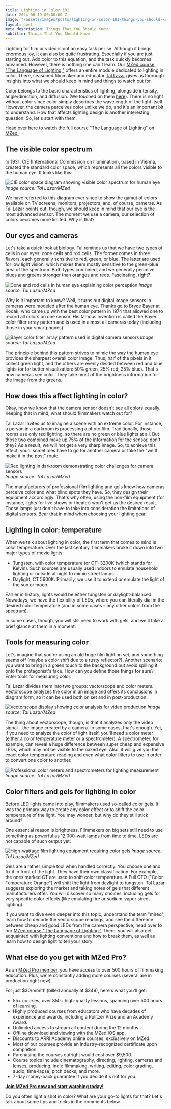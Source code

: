 ```yaml
---
title: Lighting in Color 101
date: 2024-06-19 00:00:00 Z
image: "/assets/images/posts/lighting-in-color-101-things-you-should-know-hero.jpg"
layout: post
meta_description: Things That You Should Know
subtitle: Things That You Should Know
---
```


Lighting for film or video is not an easy task per se. Although it brings enormous joy, it can also be quite frustrating. Especially if you are just starting out. Add color to this equation, and the task quickly becomes advanced. However, there is nothing one can't learn. Our [MZed course, "The Language of Lighting,"](https://www.mzed.com/courses/the-language-of-lighting) offers an entire module dedicated to lighting in color. There, seasoned filmmaker and educator [Tal Lazar](https://www.latentimages.com/) gives us thorough insights into what we should keep in mind and things to watch out for.

Color belongs to the basic characteristics of lighting, alongside intensity, angle/direction, and diffusion. (We touched on them [here](https://www.cined.com/the-language-of-lighting-learn-how-to-design-light-like-a-pro-in-new-mzed-course/)). There is no light without color since color simply describes the wavelength of the light itself. However, the camera perceives color unlike we do, and it's an important bit to understand. How that affects lighting design is another interesting question. So, let's start with them.

[Head over here to watch the full course "The Language of Lighting" on MZed.](https://www.mzed.com/courses/the-language-of-lighting)

## The visible color spectrum

In 1931, CIE (International Commission on Illumination), based in Vienna, created the standard color space, which represents all the colors visible to the human eye. It looks like this:

![CIE color space diagram showing visible color spectrum for human eye](/assets/images/posts/lighting-in-color-cie-color-gamut.jpg)
*Image source: Tal Lazar/MZed*

We have referred to this diagram ever since to show the gamut of colors available on TV screens, monitors, projectors, and, of course, cameras. As Tal Lazar points out, though, we should keep in mind that our eye is the most advanced sensor. The moment we use a camera, our selection of colors becomes more limited. Why is that?

## Our eyes and cameras

Let's take a quick look at biology. Tal reminds us that we have two types of cells in our eyes: cone cells and rod cells. The former comes in three flavors, each generally sensitive to red, green, or blue. The latter are used for low light vision, which makes them mostly sensitive to the green-blue area of the spectrum. Both types combined, and we generally perceive blues and greens stronger than oranges and reds. Fascinating, right?

![Cone and rod cells in human eye explaining color perception](/assets/images/posts/lighting-in-color-eye-cells.jpg)
*Image source: Tal Lazar/MZed*

Why is it important to know? Well, it turns out digital image sensors in cameras were modeled after the human eye. Thanks go to Bryce Bayer at Kodak, who came up with the best color pattern in 1974 that allowed one to record all colors on one sensor. His famous invention is called the Bayer color filter array pattern and is used in almost all cameras today (including those in your smartphones).

![Bayer color filter array pattern used in digital camera sensors](/assets/images/posts/lighting-in-color-bayer-pattern.jpg)
*Image source: Tal Lazar/MZed*

The principle behind this pattern strives to mimic the way the human eye provides the sharpest overall color image. Thus, half of the pixels in it collect green light, and the others are evenly divided between red and blue lights (or for better visualization: 50% green, 25% red, 25% blue). That's how cameras see color. They take most of the brightness information for the image from the greens.

## How does this affect lighting in color?

Okay, now we know that the camera sensor doesn't see all colors equally. Keeping that in mind, what should filmmakers watch out for?

Tal Lazar invites us to imagine a scene with an extreme color. For instance, a person in a darkroom is processing a photo film. Traditionally, those rooms use only red lighting, so there are no green or blue lights at all. But those two combined make up 75% of the information for the sensor, don't they? As a result, we will not get a very sharp image. So, to achieve this effect, you'll sometimes have to go for another camera or take the "we'll make it in the post" route.

![Red lighting in darkroom demonstrating color challenges for camera sensors](/assets/images/posts/lighting-in-color-dark-room.jpg)
*Image source: Tal Lazar/MZed*

The manufacturers of professional film lighting and gels know how cameras perceive color and what blind spots they have. So, they design their equipment accordingly. That's why often, using the non-film equipment (for instance, lights for live shows or theater) won't get us the desired result. Those lamps just don't have to take into consideration the limitations of digital sensors. Bear that in mind when choosing your lighting gear.

## Lighting in color: temperature

When we talk about lighting in color, the first term that comes to mind is color temperature. Over the last century, filmmakers broke it down into two major types of movie lights:

- Tungsten, with color temperature (or CT) 3200K (which stands for Kelvin). Such sources are usually used indoors to emulate household lighting or outside at night to mimic street lamps.
- Daylight, CT 5600K. Primarily, we use it to extend or emulate the light of the sun or moon.

Earlier in history, lights would be either tungsten or daylight-balanced. Nowadays, we have the flexibility of LEDs, where you can literally dial in the desired color temperature (and in some cases – any other colors from the spectrum).

In some cases, though, you will still need to work with gels, and we'll take a brief glance at them in a moment.

## Tools for measuring color

Let's imagine that you're using an old huge film light on set, and something seems off (maybe a color shift due to a rusty reflector?). Another scenario: you want to bring in a green touch to the background but avoid spilling it onto the protagonist's face. How can you define those things for sure? Enter tools for measuring color.

Tal Lazar divides them into two groups: vectorscope and color meters. Vectorscope analyzes the color in an image and offers its conclusions in diagram form, so it can be used both on set and in post-production.

![Vectorscope display showing color analysis for video production](/assets/images/posts/lighting-in-color-vectorscope.jpg)
*Image source: Tal Lazar/MZed*

The thing about vectorscope, though, is that it analyzes only the video signal – the image created by a camera. In some cases, that's enough. Yet, if you need to analyze the color of light itself, you'll need a color meter (either a color temperature meter or a spectrometer). A spectrometer, for example, can reveal a huge difference between super cheap and expensive LEDs, which may not be visible to the naked eye. Also, it will give you the exact color temperature reading and even what color filters to use in order to convert one color to another.

![Professional color meters and spectrometers for lighting measurement](/assets/images/posts/lighting-in-color-color-meters.jpg)
*Image source: Tal Lazar/MZed*

## Color filters and gels for lighting in color

Before LED lights came into play, filmmakers used so-called color gels. It was the primary way to create any color effect or to shift the color temperature of the light. You may wonder, but why do they still stick around?

One essential reason is brightness. Filmmakers on big sets still need to use something as powerful as 12,000-watt lamps from time to time. LEDs are not capable of such output yet.

![High-wattage film lighting equipment requiring color gels](/assets/images/posts/lighting-in-color-powerful-sources.jpg)
*Image source: Tal Lazar/MZed*

Gels are a rather simple tool when handled correctly. You choose one and fix it in front of the light. They have their own classification. For example, the ones marked CT are used to shift color temperature. A Full CTO ("Color Temperature Orange") will shift the light from daylight to tungsten. Tal Lazar suggests exploring the market and taking notes of gels that different manufacturers offer. You will discover so many choices, including gels for very specific color effects (like emulating fire or sodium-vapor street lighting).

If you want to dive even deeper into this topic, understand the term "mired", learn how to decode the vectorscope readings, and see the difference between cheap and good LEDs from the camera perspective, head over to our [MZed course "The Language of Lighting."](https://www.mzed.com/courses/the-language-of-lighting) There, you will also get acquainted with lighting conventions and how to break them, as well as learn how to design light to tell your story.

## What else do you get with MZed Pro?

As an [MZed Pro member](https://www.mzed.com/), you have access to over 500 hours of filmmaking education. Plus, we're constantly adding more courses (several are in production right now).

For just $30/month (billed annually at $349), here's what you'll get:

- 55+ courses, over 850+ high-quality lessons, spanning over 500 hours of learning.
- Highly produced courses from educators who have decades of experience and awards, including a Pulitzer Prize and an Academy Award.
- Unlimited access to stream all content during the 12 months.
- Offline download and viewing with the MZed iOS app.
- Discounts to ARRI Academy online courses, exclusively on MZed.
- Most of our courses provide an industry-recognized certificate upon completion.
- Purchasing the courses outright would cost over $9,500.
- Course topics include cinematography, directing, lighting, cameras and lenses, producing, indie filmmaking, writing, editing, color grading, audio, time-lapse, pitch decks, and more.
- 7-day money-back guarantee if you decide it's not for you.

[**Join MZed Pro now and start watching today!**](https://www.mzed.com/)

Do you often light a shot in color? What are your go-to lights for that? Let's talk about some tips and tricks in the comments below.